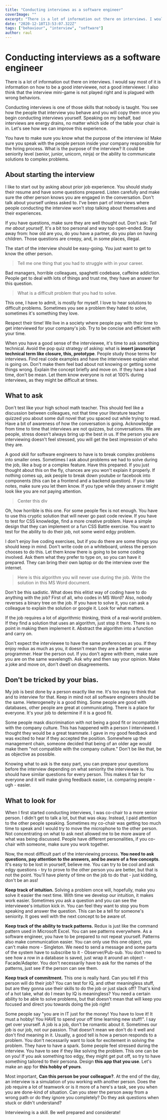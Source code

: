 ```yaml
---
title: "Conducting interviews as a software engineer"
coverImage: ""
excerpt: "There is a lot of information out there on interviews. I would say most of it is information on how to be a good interviewee, not a good interviewer."
date: "2020-12-18T13:53:07.322Z"
tags: ["behaviour", "interview", "software"]
author: raul
---
```


# Conducting interviews as a software engineer

There is a lot of information out there on interviews. I would say most of it is information on how to be a good interviewee, not a good interviewer. I also think that the interview mini-game is not played right and is plagued with wrong behaviors.

Conducting interviews is one of those skills that nobody is taught. You see how the people that interview you behave and you will copy them once you begin conducting interviews yourself. Speaking on my behalf, bad interviews are energy drains, no matter which side of the table your chair is in. Let's see how we can improve this experience.

You have to make sure you know what the purpose of the interview is! Make sure you speak with the people person inside your company responsible for the hiring process. What is the purpose of the interview? It could be seniority level (senior, junior, unicorn, ninja) or the ability to communicate solutions to complex problems.

## About starting the interview

I like to start out by asking about prior job experience. You should study their resume and have some questions prepared. Listen carefully and make sure the other person knows you are engaged in the conversation. Don't talk about yourself unless asked to. I've been part of interviews where people conducting the interview won't stop talking about themselves and their experiences.

If you have questions, make sure they are well thought out. Don't ask: _Tell me about yourself_. It's a bit too personal and way too open-ended. Stay away from: how old are you, do you have a partner, do you plan on having children. Those questions are creepy, and, in some places, illegal.

The start of the interview should be easy-going. You just want to get to know the other person.

> Tell me one thing that you had to struggle with in your career.

Bad managers, horrible colleagues, spaghetti codebase, caffeine addiction. People get to deal with lots of things and trust me, they have an answer for this question.

> What is a difficult problem that you had to solve.

This one, I have to admit, is mostly for myself. I love to hear solutions to difficult problems. Sometimes you see a problem they hated to solve, sometimes it's something they love.

Respect their time! We live in a society where people pay with their time to get interviewed for your company's job. Try to be concise and efficient with your time.

When you have a good sense of the interviewee, it's time to ask something technical. Avoid the pop quiz strategy of asking: what is **insert javascript technical term like closure, this, prototype**. People study those terms for interviews. Find real code examples and have the interviewee explain what is going on. Don't make them feel bad about not knowing or getting some things wrong. Explain the concept briefly and move on. If they have a bad time, don't be mean. Let them know everyone is not at 100% during interviews, as they might be difficult at times.

## What to ask

Don't test like your high school math teacher. This should feel like a discussion between colleagues, not that time your literature teacher quizzed you about some dull novel that you spaced out while trying to read. Have a bit of awareness of how the conversation is going. Acknowledge from time to time that interviews are not quizzes, but conversations. We are people, stress doesn't always bring up the best in us. If the person you are interviewing doesn't feel stressed, you will get the best impression of who they are.

A good skill for software engineers to have is to break complex problems into smaller ones. Sometimes I ask about problems we had to solve during the job, like a bug or a complex feature. Have this prepared. If you just thought about this on the fly, chances are you won't explain it properly. If nothing comes up, ask people to break down youtube or facebook into components (this can be a frontend and a backend question). If you take notes, make sure you let them know. If you type while they answer it might look like you are not paying attention.

> Center this div

Oh, how horrible is this one. For some people flex is not enough. You have to use this cryptic solution that will never go past code review. If you have to test for CSS knowledge, find a more creative problem. Have a simple design that they can implement or a fun CSS Battle exercise. You want to test for the ability to do their job, not some weird edgy problem.

I don't enjoy live coding exercises, but if you do there are some things you should keep in mind. Don't write code on a whiteboard, unless the person chooses to do this. Let them know there is going to be some coding involved. Ask them what they prefer to type on, so you can have it prepared. They can bring their own laptop or do the interview over the internet.

> Here is this algorithm you will never use during the job. Write the solution in this MS Word document.

Don't be this sadistic. What does this elitist way of coding have to do anything with the job? First of all, who codes in MS Word? Also, nobody reverses a binary tree on the job. If you have to solve it, you can ask a colleague to explain the solution or google it. Look for what matters.

If the job requires a lot of algorithmic thinking, think of a real-world problem. If they find a solution that uses an algorithm, just stop it there. There is no point in making them implement it. Abstract the algorithm into a function and carry on.

Don't expect the interviewee to have the same preferences as you. If they enjoy redux as much as you, it doesn't mean they are a better or worse programmer. Hear the person out. If you don't agree with them, make sure you are on the same wavelength. Ask why and then say your opinion. Make a joke and move on, don't dwell on disagreements.

## Don't be tricked by your bias.

My job is best done by a person exactly like me. It's too easy to think that and to interview for that. Keep in mind not all software engineers should be the same. Heterogeneity is a good thing. Some people are good with databases, other people are great at communicating. There is a place for everyone. It's your job to determine if it is a good fit.

Some people mask discrimination with not being a good fit or incompatible with the company culture. This has happened with a person I interviewed. I thought they would be a great teammate. I gave in my good feedback and was excited to hear if they accepted the position. Somewhere up the management chain, someone decided that being of an older age would make them "not compatible with the company culture." Don't be like that, be as objective as possible.

Knowing what to ask is the easy part, you can prepare your questions before the interview depending on what seniority the interviewee is. You should have similar questions for every person. This makes it fair for everyone and it will make giving feedback easier, i.e. comparing people - ugh - easier.

## What to look for

When I first started conducting interviews, I was co-chair to a more senior person. I didn't get to talk a lot, but that was okay. Instead, I paid attention to the other people speaking. Sometimes my co-chair was getting too much time to speak and I would try to move the microphone to the other person. Not concentrating on what to ask next allowed me to be more aware of what was being discussed. People have different personalities, if you co-chair with someone, make sure you work together.

Now, the most difficult part of the interviewing process. **You need to ask questions, pay attention to the answers, and be aware of a few concepts**. It's easy to be lost in yourself, believe me. You can try to be cool and ask edgy questions - try to prove to the other person you are better, but that is not the point. You'll have plenty of time on the job to do that - just kidding, don't be an ass!

**Keep track of intuition.** Solving a problem once will, hopefully, make you solve it easier the next time. With time we develop our intuition, it makes work easier. Sometimes you ask a question and you can see the interviewee's intuition kick in. You can feel they want to stop you from speaking and answer the question. This can be a tell for someone's seniority. It goes well with the next concept to be aware of.

**Keep track of the ability to track patterns.** Redux is just like the command pattern used in Microsoft Excel. You can see patterns everywhere. As a software engineer, you have to be prepared to not repeat yourself. Patterns also make communication easier. You can only use this one object, you can't make more - Singleton. We need to send a message and some parts of the system have to subscribe to it - Observer/Pub-sub. You don't need to see how a row in a database is saved, just wrap it around an object - Facade/Adapter. You don't necessarily have to ask for the names of the patterns, just see if the person can see them.

**Keep track of commitment.** This one is really hard. Can you tell if this person will do their job? You can test for IQ, and other meaningless stuff, but are they gonna use their skills to do the job or just slack off? That's kind of a hot take, what do I mean by IQ is meaningless? You need a certain ability to be able to solve problems, but that doesn't mean that will keep you focused and direct you towards doing the job right!

Some people say "you are in IT just for the money! You have to love it! It must a hobby! You HAVE to spend your off time learning new stuff!". I say get over yourself. A job is a job, don't be romantic about it. Sometimes our job is our job, not our passion. That doesn't mean we don't do it well and don't find meaning in it. Usually, a good tell is how a person responds to a problem. You don't necessarily want to look for excitement in solving the problem. They have to have a spark. Some people feel stressed during the interview. You have to see if they like solving the problem. This one can be on you! If you ask something too edgy, they might get put off, so try to have something tailored to their persona. Design **this app that you use**. Let's make an app for **this hobby of yours**.

Most important, **Can this person be your colleague?**. At the end of the day, an interview is a simulation of you working with another person. Does the job require a lot of teamwork or is it more of a here's a task, see you when you are done-kind of situation. Can you steer the person away from a wrong path or do they ignore you completely? Do they ask questions when stuck or didn't understand?

Interviewing is a skill. Be well prepared and considerate!
